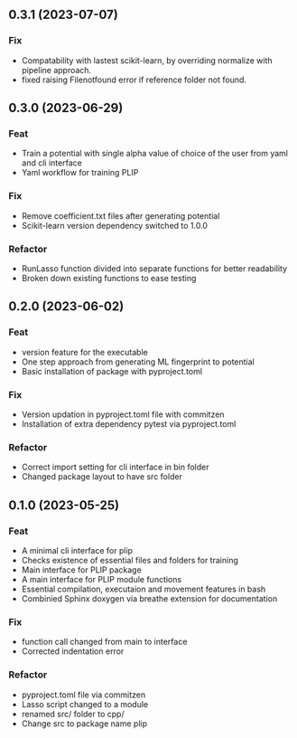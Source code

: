## 0.3.1 (2023-07-07)

### Fix

- Compatability with lastest scikit-learn, by overriding normalize with pipeline approach.
- fixed raising  Filenotfound error if reference folder not found.

## 0.3.0 (2023-06-29)

### Feat

- Train a potential with single alpha value of choice of the user from yaml and cli interface
- Yaml workflow for training PLIP

### Fix

- Remove coefficient.txt files after generating potential
- Scikit-learn version dependency switched to 1.0.0

### Refactor

- RunLasso function divided into separate functions for better readability
- Broken down existing functions to ease testing

## 0.2.0 (2023-06-02)

### Feat

- version feature for the executable
- One step approach from generating ML fingerprint to potential
- Basic installation of package with pyproject.toml

### Fix

- Version updation in pyproject.toml file with commitzen
- Installation of extra dependency pytest via pyproject.toml

### Refactor

- Correct import setting for cli interface in bin folder
- Changed package layout to have  src folder

## 0.1.0 (2023-05-25)

### Feat

- A minimal cli interface for plip
- Checks existence of essential files and folders for training
- Main interface for PLIP package
- A main  interface for PLIP module functions
- Essential compilation, executaion and movement features in bash
- Combinied Sphinx doxygen via breathe extension for documentation

### Fix

- function call changed from main to interface
- Corrected indentation error

### Refactor

- pyproject.toml file via commitzen
- Lasso script changed to a module
- renamed src/ folder to cpp/
- Change src to package name plip
